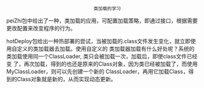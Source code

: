                                    类加载的学习

peiZhi包中给出了一种，类加载的应用，可配置加载策略，即通过接口，根据需要更改配置来改变程序的行为。

hotDeploy包给出一种热部署的尝试，当被加载的.class文件发生变化，就立即使用自定义的类加载器去加载。使用自定义的
    类加载器加载有什么好处呢？系统的类加载使用同一个ClassLoader, 类只会被加载一次，加载后，即使class文件已经变
    了，再次加载，得到的也还是原来的Class对象，因为类已经被加载了，而使用MyClassLoader，则可以先创建一个新的
    ClassLoader，再用它加载Class，得到的Class对象就是新的，从而实现动态更新。
